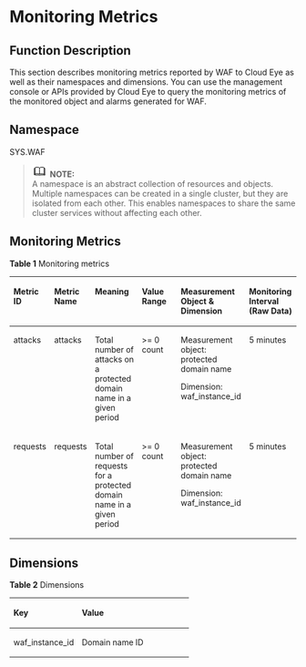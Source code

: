 # Monitoring Metrics<a name="waf_01_0092"></a>

## Function Description<a name="section1563963116197"></a>

This section describes monitoring metrics reported by WAF to Cloud Eye as well as their namespaces and dimensions. You can use the management console or APIs provided by Cloud Eye to query the monitoring metrics of the monitored object and alarms generated for WAF.

## Namespace<a name="section20825105342312"></a>

SYS.WAF

>![](public_sys-resources/icon-note.gif) **NOTE:**   
>A namespace is an abstract collection of resources and objects. Multiple namespaces can be created in a single cluster, but they are isolated from each other. This enables namespaces to share the same cluster services without affecting each other.  

## Monitoring Metrics<a name="section678433510243"></a>

**Table  1**  Monitoring metrics

<a name="table6436153422511"></a>
<table><thead align="left"><tr id="row74379348253"><th class="cellrowborder" valign="top" width="12.807438512297539%" id="mcps1.2.7.1.1"><p id="p1215973616615"><a name="p1215973616615"></a><a name="p1215973616615"></a>Metric ID</p>
</th>
<th class="cellrowborder" valign="top" width="13.20735852829434%" id="mcps1.2.7.1.2"><p id="p74371634132514"><a name="p74371634132514"></a><a name="p74371634132514"></a>Metric Name</p>
</th>
<th class="cellrowborder" valign="top" width="18.49630073985203%" id="mcps1.2.7.1.3"><p id="p12437134112516"><a name="p12437134112516"></a><a name="p12437134112516"></a>Meaning</p>
</th>
<th class="cellrowborder" valign="top" width="18.49630073985203%" id="mcps1.2.7.1.4"><p id="p443718344250"><a name="p443718344250"></a><a name="p443718344250"></a>Value Range</p>
</th>
<th class="cellrowborder" valign="top" width="18.49630073985203%" id="mcps1.2.7.1.5"><p id="p94371734132518"><a name="p94371734132518"></a><a name="p94371734132518"></a>Measurement Object &amp; Dimension</p>
</th>
<th class="cellrowborder" valign="top" width="18.49630073985203%" id="mcps1.2.7.1.6"><p id="p11437934112513"><a name="p11437934112513"></a><a name="p11437934112513"></a>Monitoring Interval (Raw Data)</p>
</th>
</tr>
</thead>
<tbody><tr id="row3437034182519"><td class="cellrowborder" valign="top" width="12.807438512297539%" headers="mcps1.2.7.1.1 "><p id="p32424470616"><a name="p32424470616"></a><a name="p32424470616"></a>attacks</p>
</td>
<td class="cellrowborder" valign="top" width="13.20735852829434%" headers="mcps1.2.7.1.2 "><p id="p15437123412258"><a name="p15437123412258"></a><a name="p15437123412258"></a>attacks</p>
</td>
<td class="cellrowborder" valign="top" width="18.49630073985203%" headers="mcps1.2.7.1.3 "><p id="p66979856105927"><a name="p66979856105927"></a><a name="p66979856105927"></a>Total number of attacks on a protected domain name in a given period</p>
</td>
<td class="cellrowborder" valign="top" width="18.49630073985203%" headers="mcps1.2.7.1.4 "><p id="p44238505105853"><a name="p44238505105853"></a><a name="p44238505105853"></a>&gt;= 0 count</p>
</td>
<td class="cellrowborder" valign="top" width="18.49630073985203%" headers="mcps1.2.7.1.5 "><p id="p26549182105853"><a name="p26549182105853"></a><a name="p26549182105853"></a>Measurement object: protected domain name</p>
<p id="p1646853032815"><a name="p1646853032815"></a><a name="p1646853032815"></a>Dimension: waf_instance_id</p>
</td>
<td class="cellrowborder" valign="top" width="18.49630073985203%" headers="mcps1.2.7.1.6 "><p id="p94372034202515"><a name="p94372034202515"></a><a name="p94372034202515"></a>5 minutes</p>
</td>
</tr>
<tr id="row1943793410258"><td class="cellrowborder" valign="top" width="12.807438512297539%" headers="mcps1.2.7.1.1 "><p id="p169489279614"><a name="p169489279614"></a><a name="p169489279614"></a>requests</p>
</td>
<td class="cellrowborder" valign="top" width="13.20735852829434%" headers="mcps1.2.7.1.2 "><p id="en-us_topic_0015479905_p156401051664"><a name="en-us_topic_0015479905_p156401051664"></a><a name="en-us_topic_0015479905_p156401051664"></a>requests</p>
</td>
<td class="cellrowborder" valign="top" width="18.49630073985203%" headers="mcps1.2.7.1.3 "><p id="en-us_topic_0015479905_p588890221664"><a name="en-us_topic_0015479905_p588890221664"></a><a name="en-us_topic_0015479905_p588890221664"></a>Total number of requests for a protected domain name in a given period</p>
</td>
<td class="cellrowborder" valign="top" width="18.49630073985203%" headers="mcps1.2.7.1.4 "><p id="en-us_topic_0015479905_p52815001664"><a name="en-us_topic_0015479905_p52815001664"></a><a name="en-us_topic_0015479905_p52815001664"></a>&gt;= 0 count</p>
</td>
<td class="cellrowborder" valign="top" width="18.49630073985203%" headers="mcps1.2.7.1.5 "><p id="p19542104152815"><a name="p19542104152815"></a><a name="p19542104152815"></a>Measurement object: protected domain name</p>
<p id="p13542114111281"><a name="p13542114111281"></a><a name="p13542114111281"></a>Dimension: waf_instance_id</p>
</td>
<td class="cellrowborder" valign="top" width="18.49630073985203%" headers="mcps1.2.7.1.6 "><p id="p1643717345255"><a name="p1643717345255"></a><a name="p1643717345255"></a>5 minutes</p>
</td>
</tr>
</tbody>
</table>

## Dimensions<a name="section788316593818"></a>

**Table  2**  Dimensions

<a name="table1398773714387"></a>
<table><thead align="left"><tr id="row169885372386"><th class="cellrowborder" valign="top" width="38.11%" id="mcps1.2.3.1.1"><p id="p119889378384"><a name="p119889378384"></a><a name="p119889378384"></a>Key</p>
</th>
<th class="cellrowborder" valign="top" width="61.89%" id="mcps1.2.3.1.2"><p id="p11988937193816"><a name="p11988937193816"></a><a name="p11988937193816"></a>Value</p>
</th>
</tr>
</thead>
<tbody><tr id="row59889379385"><td class="cellrowborder" valign="top" width="38.11%" headers="mcps1.2.3.1.1 "><p id="p189882371380"><a name="p189882371380"></a><a name="p189882371380"></a>waf_instance_id</p>
</td>
<td class="cellrowborder" valign="top" width="61.89%" headers="mcps1.2.3.1.2 "><p id="p598803711386"><a name="p598803711386"></a><a name="p598803711386"></a>Domain name ID</p>
</td>
</tr>
</tbody>
</table>

